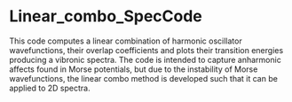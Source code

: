 # Linear_combo_SpecCode

This code computes a linear combination of harmonic oscillator wavefunctions, their overlap coefficients and plots their transition energies producing a vibronic spectra. The code is intended to capture anharmonic affects found in Morse potentials, but due to the instability of Morse wavefunctions, the linear combo method is developed such that it can be applied to 2D spectra.

